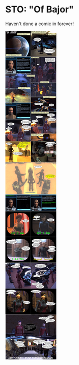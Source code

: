 # STO: "Of Bajor"

Haven't done a comic in forever!

[![](../uploads/2012/02/ofbajor.jpg "Of Bajor feature episode comic")](../uploads/2012/02/ofbajor.jpg)
